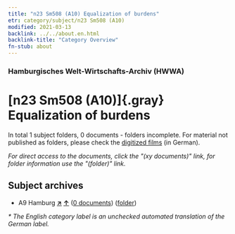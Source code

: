 ```yaml
---
title: "n23 Sm508 (A10) Equalization of burdens"
etr: category/subject/n23 Sm508 (A10)
modified: 2021-03-13
backlink: ../../about.en.html
backlink-title: "Category Overview"
fn-stub: about
---
```


### Hamburgisches Welt-Wirtschafts-Archiv (HWWA)
# [n23 Sm508 (A10)]{.gray}&#8201; Equalization of burdens&#160; 





In total 1 subject folders, 0 documents - folders incomplete.
For material not published as folders, please check the [digitized films](/film/h1_sh) (in German).

_For direct access to the documents, click the "(xy documents)" link, for folder information use the "(folder)" link._

## Subject archives


- A9 Hamburg [**&nearr;**](../../../geo/i/140905/about.en.html "Hamburg (all folders)") [**&uarr;**](../../../geo/about.en.html#A9 "Country category system") (<a href="https://pm20.zbw.eu/dfgview/sh/140905,197125" title="about: Hamburg : Equalization of burdens" target="_blank">0 documents</a>) ([folder](http://purl.org/pressemappe20/folder/sh/140905,197125))


_* The English category label is an unchecked automated translation of the German label._

